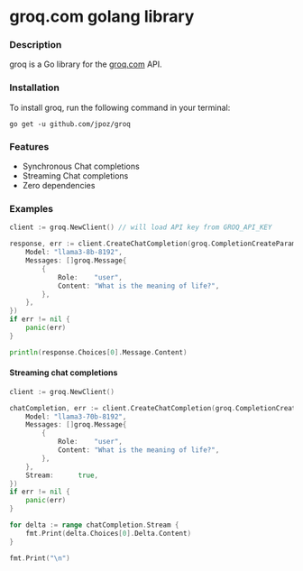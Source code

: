 # groq.com golang library

### Description

groq is a Go library for the [groq.com](https://console.groq.com) API.


### Installation

To install groq, run the following command in your terminal:

```shell
go get -u github.com/jpoz/groq
```

### Features

* Synchronous Chat completions
* Streaming Chat completions
* Zero dependencies


### Examples

```go
client := groq.NewClient() // will load API key from GROQ_API_KEY

response, err := client.CreateChatCompletion(groq.CompletionCreateParams{
    Model: "llama3-8b-8192",
    Messages: []groq.Message{
        {
            Role:    "user",
            Content: "What is the meaning of life?",
        },
    },
})
if err != nil {
    panic(err)
}

println(response.Choices[0].Message.Content)
```

#### Streaming chat completions


```go
client := groq.NewClient()

chatCompletion, err := client.CreateChatCompletion(groq.CompletionCreateParams{
    Model: "llama3-70b-8192",
    Messages: []groq.Message{
        {
            Role:    "user",
            Content: "What is the meaning of life?",
        },
    },
    Stream:      true,
})
if err != nil {
    panic(err)
}

for delta := range chatCompletion.Stream {
    fmt.Print(delta.Choices[0].Delta.Content)
}

fmt.Print("\n")
```
